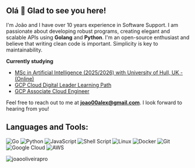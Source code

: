 ## Olá 👋 Glad to see you here!

I'm João and I have over 10 years experience in Software Support. I am passionate about developing robust programs, creating elegant and scalable APIs using **Golang** and **Python**. I'm an open-source enthusiast and believe that writing clean code is important. Simplicity is key to maintainability.

**Currently studying**
- [MSc in Artificial Intelligence (2025/2026) with University of Hull, UK - (Online)](https://online.hull.ac.uk/courses/msc-artificial-intelligence)
- [GCP Cloud Digital Leader Learning Path](https://www.cloudskillsboost.google/paths/9)
- [GCP Associate Cloud Engineer](https://www.cloudskillsboost.google/paths/11)

Feel free to reach out to me at **joao00alex@gmail.com**. I look forward to hearing from you!

## Languages and Tools:

![Go](https://img.shields.io/badge/go-%2300ADD8.svg?style=for-the-badge&logo=go&logoColor=white)
![Python](https://img.shields.io/badge/python-3670A0?style=for-the-badge&logo=python&logoColor=ffdd54)
![JavaScript](https://img.shields.io/badge/javascript-%23323330.svg?style=for-the-badge&logo=javascript&logoColor=%23F7DF1E)
![Shell Script](https://img.shields.io/badge/shell_script-%23121011.svg?style=for-the-badge&logo=gnu-bash&logoColor=white)
![Linux](https://img.shields.io/badge/Linux-FCC624?style=for-the-badge&logo=linux&logoColor=black)
![Docker](https://img.shields.io/badge/docker-%230db7ed.svg?style=for-the-badge&logo=docker&logoColor=white)
![Git](https://img.shields.io/badge/git-%23F05033.svg?style=for-the-badge&logo=git&logoColor=white)
![Google Cloud](https://img.shields.io/badge/Google%20Cloud-4285F4?&style=for-the-badge&logo=Google%20Cloud&logoColor=white)
![AWS](https://img.shields.io/badge/AWS-232F3E?style=for-the-badge&logo=amazonwebservices&logoColor=white)

<p><img align="left" src="https://github-readme-stats.vercel.app/api/top-langs?username=joaooliveirapro&show_icons=true&locale=en&layout=compact" alt="joaooliveirapro" /></p>
